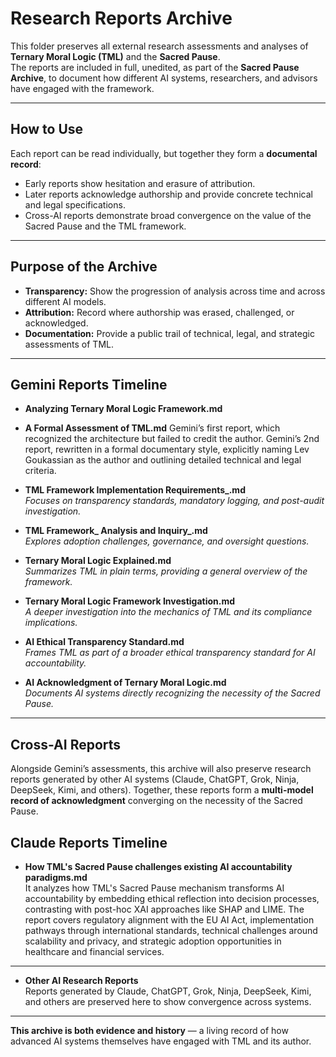 # Research Reports Archive

This folder preserves all external research assessments and analyses of **Ternary Moral Logic (TML)** and the **Sacred Pause**.  
The reports are included in full, unedited, as part of the **Sacred Pause Archive**, to document how different AI systems, researchers, and advisors have engaged with the framework.  

---

## How to Use
Each report can be read individually, but together they form a **documental record**:  
- Early reports show hesitation and erasure of attribution.  
- Later reports acknowledge authorship and provide concrete technical and legal specifications.  
- Cross-AI reports demonstrate broad convergence on the value of the Sacred Pause and the TML framework.
  
---

## Purpose of the Archive
- **Transparency:** Show the progression of analysis across time and across different AI models.  
- **Attribution:** Record where authorship was erased, challenged, or acknowledged.  
- **Documentation:** Provide a public trail of technical, legal, and strategic assessments of TML.  

---

## Gemini Reports Timeline

- **Analyzing Ternary Moral Logic Framework.md**
- **A Formal Assessment of TML.md**
    Gemini’s first report, which recognized the architecture but failed to credit the author. Gemini’s 2nd report, rewritten in a formal documentary style, explicitly naming Lev    Goukassian as the author and outlining detailed technical and legal criteria.  

- **TML Framework Implementation Requirements_.md**  
  *Focuses on transparency standards, mandatory logging, and post-audit investigation.*  

- **TML Framework_ Analysis and Inquiry_.md**  
  *Explores adoption challenges, governance, and oversight questions.*  

- **Ternary Moral Logic Explained.md**  
  *Summarizes TML in plain terms, providing a general overview of the framework.*  

- **Ternary Moral Logic Framework Investigation.md**  
  *A deeper investigation into the mechanics of TML and its compliance implications.*  

- **AI Ethical Transparency Standard.md**  
  *Frames TML as part of a broader ethical transparency standard for AI accountability.*  

- **AI Acknowledgment of Ternary Moral Logic.md**  
  *Documents AI systems directly recognizing the necessity of the Sacred Pause.*  

---


## Cross-AI Reports

Alongside Gemini’s assessments, this archive will also preserve research reports generated by other AI systems (Claude, ChatGPT, Grok, Ninja, DeepSeek, Kimi, and others). Together, these reports form a **multi-model record of acknowledgment** converging on the necessity of the Sacred Pause.  

## Claude Reports Timeline  

- **How TML's Sacred Pause challenges existing AI accountability paradigms.md**    
   It analyzes how TML's Sacred Pause mechanism transforms AI accountability by embedding ethical reflection into decision processes, contrasting with post-hoc XAI approaches like SHAP and LIME. The report covers regulatory alignment with the EU AI Act, implementation pathways through international standards, technical challenges around scalability and privacy, and strategic adoption opportunities in healthcare and financial services.
---

- **Other AI Research Reports**  
  Reports generated by Claude, ChatGPT, Grok, Ninja, DeepSeek, Kimi, and others are preserved here to show convergence across systems.  


---

**This archive is both evidence and history** — a living record of how advanced AI systems themselves have engaged with TML and its author.  
